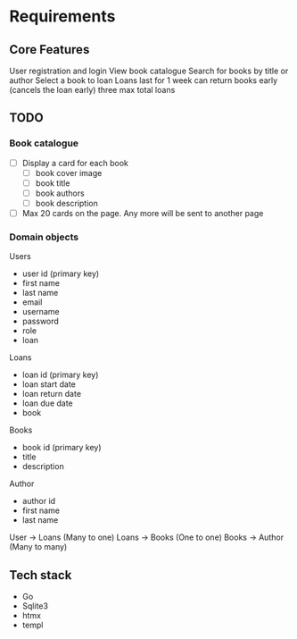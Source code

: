 # Requirements

## Core Features

User registration and login
View book catalogue
Search for books by title or author
Select a book to loan
Loans last for 1 week
can return books early (cancels the loan early)
three max total loans

## TODO

### Book catalogue

- [ ] Display a card for each book
  - [ ] book cover image
  - [ ] book title
  - [ ] book authors
  - [ ] book description
- [ ] Max 20 cards on the page. Any more will be sent to another page

### Domain objects

Users

- user id (primary key)
- first name
- last name
- email
- username
- password
- role
- loan

Loans

- loan id (primary key)
- loan start date
- loan return date
- loan due date
- book

Books

- book id (primary key)
- title
- description

Author

- author id
- first name
- last name

User -> Loans (Many to one)
Loans -> Books (One to one)
Books -> Author (Many to many)

## Tech stack

- Go
- Sqlite3
- htmx
- templ
